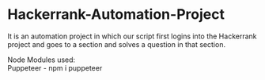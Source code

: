 # Hackerrank-Automation-Project
It is an automation project in which our script first logins into the Hackerrank project and goes to a section and solves a question in that section.

Node Modules used:\
Puppeteer - npm i puppeteer
